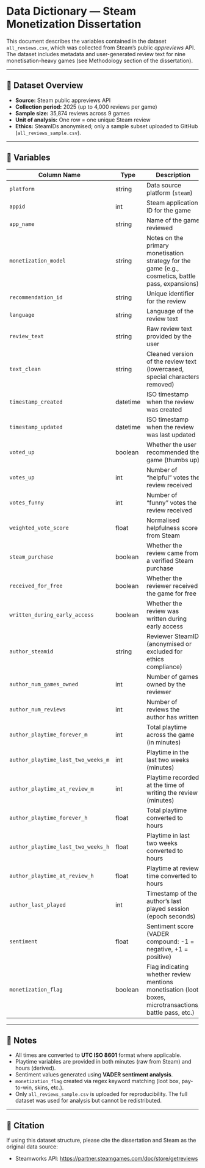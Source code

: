 # Data Dictionary — Steam Monetization Dissertation

This document describes the variables contained in the dataset `all_reviews.csv`, which was collected from Steam’s public *appreviews* API.  
The dataset includes metadata and user-generated review text for nine monetisation-heavy games (see Methodology section of the dissertation).

---

## 🔹 Dataset Overview
- **Source:** Steam public appreviews API  
- **Collection period:** 2025 (up to 4,000 reviews per game)  
- **Sample size:** 35,874 reviews across 9 games  
- **Unit of analysis:** One row = one unique Steam review  
- **Ethics:** SteamIDs anonymised; only a sample subset uploaded to GitHub (`all_reviews_sample.csv`).  

---

## 🔹 Variables

| Column Name | Type | Description |
|-------------|------|-------------|
| `platform` | string | Data source platform (`steam`) |
| `appid` | int | Steam application ID for the game |
| `app_name` | string | Name of the game reviewed |
| `monetization_model` | string | Notes on the primary monetisation strategy for the game (e.g., cosmetics, battle pass, expansions) |
| `recommendation_id` | string | Unique identifier for the review |
| `language` | string | Language of the review text |
| `review_text` | string | Raw review text provided by the user |
| `text_clean` | string | Cleaned version of the review text (lowercased, special characters removed) |
| `timestamp_created` | datetime | ISO timestamp when the review was created |
| `timestamp_updated` | datetime | ISO timestamp when the review was last updated |
| `voted_up` | boolean | Whether the user recommended the game (thumbs up) |
| `votes_up` | int | Number of “helpful” votes the review received |
| `votes_funny` | int | Number of “funny” votes the review received |
| `weighted_vote_score` | float | Normalised helpfulness score from Steam |
| `steam_purchase` | boolean | Whether the review came from a verified Steam purchase |
| `received_for_free` | boolean | Whether the reviewer received the game for free |
| `written_during_early_access` | boolean | Whether the review was written during early access |
| `author_steamid` | string | Reviewer SteamID (anonymised or excluded for ethics compliance) |
| `author_num_games_owned` | int | Number of games owned by the reviewer |
| `author_num_reviews` | int | Number of reviews the author has written |
| `author_playtime_forever_m` | int | Total playtime across the game (in minutes) |
| `author_playtime_last_two_weeks_m` | int | Playtime in the last two weeks (minutes) |
| `author_playtime_at_review_m` | int | Playtime recorded at the time of writing the review (minutes) |
| `author_playtime_forever_h` | float | Total playtime converted to hours |
| `author_playtime_last_two_weeks_h` | float | Playtime in last two weeks converted to hours |
| `author_playtime_at_review_h` | float | Playtime at review time converted to hours |
| `author_last_played` | int | Timestamp of the author’s last played session (epoch seconds) |
| `sentiment` | float | Sentiment score (VADER compound: -1 = negative, +1 = positive) |
| `monetization_flag` | boolean | Flag indicating whether review mentions monetisation (loot boxes, microtransactions, battle pass, etc.) |

---

## 🔹 Notes
- All times are converted to **UTC ISO 8601** format where applicable.  
- Playtime variables are provided in both minutes (raw from Steam) and hours (derived).  
- Sentiment values generated using **VADER sentiment analysis**.  
- `monetization_flag` created via regex keyword matching (loot box, pay-to-win, skins, etc.).  
- Only `all_reviews_sample.csv` is uploaded for reproducibility. The full dataset was used for analysis but cannot be redistributed.  

---

## 🔹 Citation
If using this dataset structure, please cite the dissertation and Steam as the original data source:  
- Steamworks API: https://partner.steamgames.com/doc/store/getreviews
